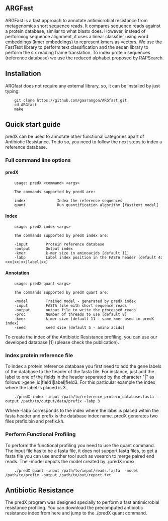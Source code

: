 ## ARGFast
ARGFast is a fast approach to annotate antimicrobial resistance from metagenomics short sequence reads. It compares sequence reads against a protein database, similar to what blastx does. However, instead of performing sequence alignment, it uses a linear classifier using word embeddings (kmer embeddings) to represent kmers as vectors. We use the FastText library to perform text classification and the seqan library to perform the six reading frame translation. To index protein sequences (reference database) we use the reduced alphabet proposed by RAPSearch. 

## Installation
ARGfast does not require any external library, so, it can be installed by just typing: 
        
        git clone https://github.com/gaarangoa/ARGfast.git
        cd ARGfast
        make

## Quick start guide
predX can be used to annotate other functional categories apart of Antibiotic Resistance. To do so, you need to follow the next steps to index a reference database. 

### Full command line options
#### predX
        usage: predX <command> <args>

        The commands supported by predX are:

        index              Index the reference sequences
        quant              Run quantification algorithm [fasttext model]

#### Index
        usage: predX index <args>

        The commands supported by predX index are:

        -input        Protein reference database
        -output       Output index
        -kmer         k-mer size in aminoacids [default 11]
        -labp         Label index position in the FASTA header (default 4: >xx|xx|xx|label|xx)

#### Annotation
        usage: predX quant <args>

        The commands supported by predX quant are:

        -model        Trained model - generated by predX index
        -input        FASTA file with short sequence reads
        -output       output file to write the processed reads
        -proc         Number of threads to use [default 8]
        -kmer         k-mer size [default 11 - same kmer used in predX index]
        -seed         seed size [default 5 - amino acids]

To create the index of the Antibiotic Resistance profiling, you can use our developed database [1] (please check the publication). 

### Index protein reference file
To index a protein reference database you first need to add the gene labels of the database to the header of the fasta file. For instance, just add the label to one of the fields in the header separated by the character "|" as follows >gene_id|field1|label|field3. For this particular example the index where the label is placed is 3. 

        ./predX index -input /path/to/reference_protein_database.fasta -output /path/to/output/data/prefix -labp 3

Where -labp corresponds to the index where the label is placed within the fasta header and prefix is the database index name. predX generates two files prefix.bin and prefix.kh. 


### Perform Functional Profiling
To perform the functional profiling you need to use the quant command. The input file has to be a fasta file, it does not support fastq files, to get a fasta file you can use another tool such as vsearch to merge paired end reads. The -model depicts the model created by ./predX index.

        ./predX quant -input /path/to/input/reads.fasta  -model /path/to/prefix -output /path/to/out/report.txt

## Antibiotic Resistance
The predX program was designed specially to perform a fast antimicrobial resistance profiling. You can download the precomputed antibiotic resistance index from here and jump to the ./predX quant command. 